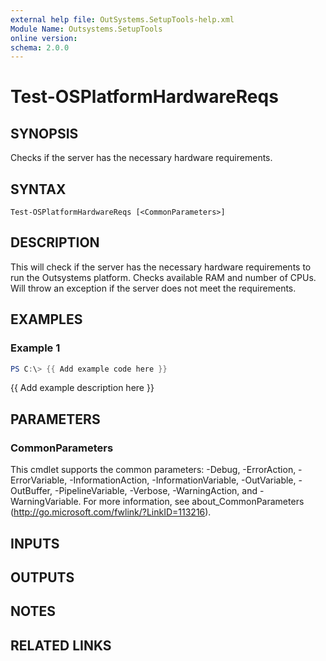 ```yaml
---
external help file: OutSystems.SetupTools-help.xml
Module Name: Outsystems.SetupTools
online version:
schema: 2.0.0
---
```


# Test-OSPlatformHardwareReqs

## SYNOPSIS
Checks if the server has the necessary hardware requirements.

## SYNTAX

```
Test-OSPlatformHardwareReqs [<CommonParameters>]
```

## DESCRIPTION
This will check if the server has the necessary hardware requirements to run the Outsystems platform.
Checks available RAM and number of CPUs.
Will throw an exception if the server does not meet the requirements.

## EXAMPLES

### Example 1
```powershell
PS C:\> {{ Add example code here }}
```

{{ Add example description here }}

## PARAMETERS

### CommonParameters
This cmdlet supports the common parameters: -Debug, -ErrorAction, -ErrorVariable, -InformationAction, -InformationVariable, -OutVariable, -OutBuffer, -PipelineVariable, -Verbose, -WarningAction, and -WarningVariable. For more information, see about_CommonParameters (http://go.microsoft.com/fwlink/?LinkID=113216).

## INPUTS

## OUTPUTS

## NOTES

## RELATED LINKS
